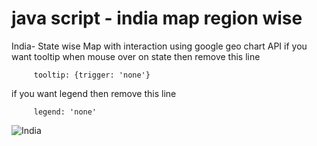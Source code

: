 java script - india map region wise
=================================

India- State wise Map with interaction using google geo chart API
if you want tooltip when mouse over on state then remove this line

         tooltip: {trigger: 'none'}
         
if you want legend then remove this line

         legend: 'none'
         
         
![India](https://github.com/prashantgbhangre/java-script_india-map-region-wise/blob/master/india.png)

